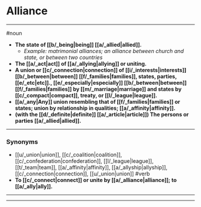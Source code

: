 # Alliance
---
#noun
- **The state of [[b/_being|being]] [[a/_allied|allied]].**
	- _Example: matrimonial alliances; an alliance between church and state, or between two countries_
- **The [[a/_act|act]] of [[a/_allying|allying]] or uniting.**
- **A union or [[c/_connection|connection]] of [[i/_interests|interests]] [[b/_between|between]] [[f/_families|families]], states, parties, [[e/_etc|etc]]., [[e/_especially|especially]] [[b/_between|between]] [[f/_families|families]] by [[m/_marriage|marriage]] and states by [[c/_compact|compact]], treaty, or [[l/_league|league]].**
- **[[a/_any|Any]] union resembling that of [[f/_families|families]] or states; union by relationship in qualities; [[a/_affinity|affinity]].**
- **(with the [[d/_definite|definite]] [[a/_article|article]]) The persons or parties [[a/_allied|allied]].**
---
### Synonyms
- [[u/_union|union]], [[c/_coalition|coalition]], [[c/_confederation|confederation]], [[l/_league|league]], [[t/_team|team]], [[a/_affinity|affinity]], [[a/_allyship|allyship]], [[c/_connection|connection]], [[u/_union|union]]
#verb
- **To [[c/_connect|connect]] or unite by [[a/_alliance|alliance]]; to [[a/_ally|ally]].**
---
---
